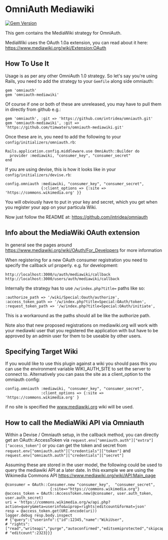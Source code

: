 # OmniAuth Mediawiki


[![Gem Version](https://badge.fury.io/rb/omniauth-mediawiki.svg)](https://badge.fury.io/rb/omniauth-mediawiki)

This gem contains the MediaWiki strategy for OmniAuth.

MediaWiki uses the OAuth 1.0a extension, you can read about it here: https://www.mediawiki.org/wiki/Extension:OAuth

## How To Use It

Usage is as per any other OmniAuth 1.0 strategy. So let's say you're using Rails, you need to add the strategy to your `Gemfile` along side omniauth:

    gem 'omniauth'
    gem 'omniauth-mediawiki'

Of course if one or both of these are unreleased, you may have to pull them in directly from github e.g.:

    gem 'omniauth', :git => 'https://github.com/intridea/omniauth.git'
    gem 'omniauth-mediawiki', :git => 'https://github.com/timwaters/omniauth-mediawiki.git'

Once these are in, you need to add the following to your `config/initializers/omniauth.rb`:

    Rails.application.config.middleware.use OmniAuth::Builder do
      provider :mediawiki, "consumer_key", "consumer_secret"
    end

If you are using devise, this is how it looks like in your `config/initializers/devise.rb`:

    config.omniauth :mediawiki, "consumer_key", "consumer_secret", 
                    {:client_options => {:site => 'https://commons.wikimedia.org' }}

You will obviously have to put in your key and secret, which you get when you register your app on your particula Wiki.

Now just follow the README at: https://github.com/intridea/omniauth

## Info about the MediaWiki OAuth extension

In general see the pages around https://www.mediawiki.org/wiki/OAuth/For_Developers for more information

When registering for a new OAuth consumer registration you need to specify the callback url properly. e.g. for development:

    http://localhost:3000/u/auth/mediawiki/callback 
    http://localhost:3000/users/auth/mediawiki/callback
    
Internally the strategy has to use  `/w/index.php?title=`  paths like so:

    :authorize_path => '/wiki/Special:Oauth/authorize',
    :access_token_path => '/w/index.php?title=Special:OAuth/token',
    :request_token_path => '/w/index.php?title=Special:OAuth/initiate',
    
This is a workaround as the paths should all be like the authorize path.

Note also that new proposed registrations on mediawiki.org will work with your mediawki user that you registered the application with but have to be approved by an admin user for them to be useable by other users. 

## Specifying Target Wiki

If you would like to use this plugin against a wiki you should pass this you can use the environment variable WIKI_AUTH_SITE to set the server to connect to. Alternatively you can pass the site as a client_option to the omniauth config:

    config.omniauth :mediawiki, "consumer_key", "consumer_secret",  
                    :client_options => {:site => 'https://commons.wikimedia.org' }

if no site is specified the www.mediawiki.org wiki will be used.

## How to call the MediaWiki API via Omniauth

Within a Devise / Omniauth setup, in the callback method, you can directly get an OAuth::AccessToken  via ```request.env["omniauth.auth"]["extra"]["access_token"]``` or you can get the token and secret from ```request.env["omniauth.auth"]["credentials"]["token"]``` and ```request.env["omniauth.auth"]["credentials"]["secret"]```

Assuming these are stored in the user model, the following could be used to query the mediawiki API at a later date. In this example we are using the Wikimedia Commons API https://www.mediawiki.org/wiki/API:Main_page

    @consumer = OAuth::Consumer.new "consumer_key",  "consumer_secret",  
                        {:site=>"https://commons.wikimedia.org"}
    @access_token = OAuth::AccessToken.new(@consumer, user.auth_token, user.auth_secret) 
    uri = 'https://commons.wikimedia.org/w/api.php?action=query&meta=userinfo&uiprop=rights|editcount&format=json'
    resp = @access_token.get(URI.encode(uri))
    logger.debug resp.body.inspect
    # {"query":{"userinfo":{"id":12345,"name":"WikiUser",
    # "rights":["read","writeapi","purge","autoconfirmed","editsemiprotected","skipcaptcha"],
    # "editcount":2323}}}
